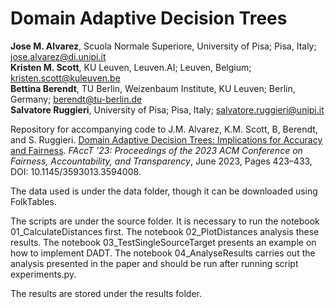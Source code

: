 # Domain Adaptive Decision Trees
**Jose M. Alvarez**, Scuola Normale Superiore, University of Pisa; Pisa, Italy; jose.alvarez@di.unipi.it\
**Kristen M. Scott**, KU Leuven, Leuven.AI; Leuven, Belgium; kristen.scott@kuleuven.be\
**Bettina Berendt**, TU Berlin, Weizenbaum Institute, KU Leuven; Berlin, Germany; berendt@tu-berlin.de\
**Salvatore Ruggieri**, University of Pisa; Pisa, Italy; salvatore.ruggieri@unipi.it 

Repository for accompanying code to J.M. Alvarez, K.M. Scott, B, Berendt, and S. Ruggieri. [Domain Adaptive Decision Trees: Implications for Accuracy and Fairness](https://dl.acm.org/doi/abs/10.1145/3593013.3594008). *FAccT '23: Proceedings of the 2023 ACM Conference on Fairness, Accountability, and Transparency*, June 2023, Pages 423–433, DOI: 10.1145/3593013.3594008.

The data used is under the data folder, though it can be downloaded using FolkTables. 

The scripts are under the source folder. It is necessary to run the notebook 01_CalculateDistances first. The notebook 02_PlotDistances analysis these results. The notebook 03_TestSingleSourceTarget presents an example on how to implement DADT. The notebook 04_AnalyseResults carries out the analysis presented in the paper and should be run after running script experiments.py. 

The results are stored under the results folder.
